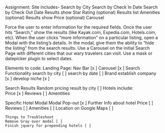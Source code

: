 Assignment:
Site includes-
Search by City
Search by Check In Date
Search by Check Out Date
Results show Star Rating (optional)
Results list Amenities (optional)
Results show Price (optional)
Carousel

Force the user to enter information for the required fields. Once the user hits “Search,” show the results (like Kayak.com, Expedia.com, Hotels.com, etc). When the user clicks “more information” on a particular listing, open a Modal with the listing’s details. In the modal, give them the ability to “hide the listing” from the search results.
Use a Carousel on the initial Search Page with different cities that our wary travelers can visit.
Use a mask or datepicker plugin to select dates.


Elements to code:
Landing Page:
  Nav Bar [x ]
  Carousel [x ]
  Search Functionality
    search by city [ ]
    search by date [ ]
  Brand
    establish company [x ]
    develop niche [x ]  

Search Results
  Random pricing result by city [ ]
  Hotels include:   
    Price [x ]
    Reviews [ ]
    Amentities

Specific Hotel Modal
  Modal Pop-out [x ]
  Further Info about hotel
    Price [ ]
    Reviews [ ]
    Amenities [ ]
    Location on Google Maps [ ]

    Things to Troubleshoot
    Remove Gray over modal [ ]
    Finish jquery for prepending hotels [ ]
